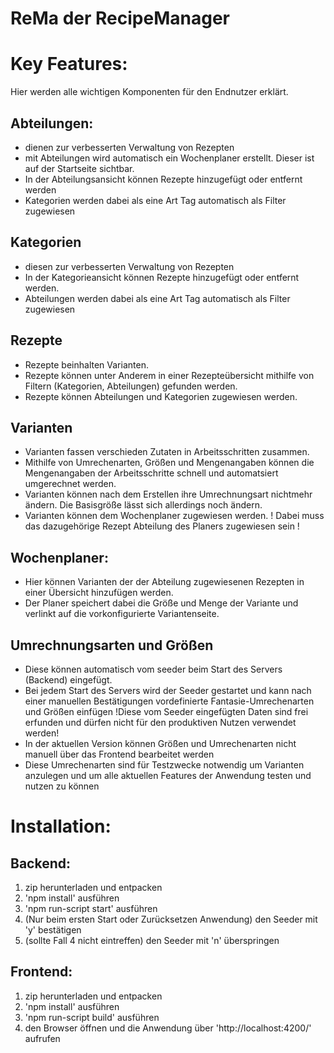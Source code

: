 # ReMa der RecipeManager

# Key Features:
Hier werden alle wichtigen Komponenten für den Endnutzer erklärt.

## Abteilungen:
- dienen zur verbesserten Verwaltung von Rezepten
- mit Abteilungen wird automatisch ein Wochenplaner erstellt. Dieser ist auf der Startseite sichtbar.
- In der Abteilungsansicht können Rezepte hinzugefügt oder entfernt werden
- Kategorien werden dabei als eine Art Tag automatisch als Filter zugewiesen

## Kategorien
- diesen zur verbesserten Verwaltung von Rezepten
- In der Kategorieansicht können Rezepte hinzugefügt oder entfernt werden.
- Abteilungen werden dabei als eine Art Tag automatisch als Filter zugewiesen

## Rezepte
- Rezepte beinhalten Varianten.
- Rezepte können unter Anderem in einer Rezepteübersicht mithilfe von Filtern (Kategorien, Abteilungen) gefunden werden.
- Rezepte können Abteilungen und Kategorien zugewiesen werden.

## Varianten
- Varianten fassen verschieden Zutaten in Arbeitsschritten zusammen.
- Mithilfe von Umrechenarten, Größen und Mengenangaben können die Mengenangaben der Arbeitsschritte schnell und automatsiert umgerechnet werden.
- Varianten können nach dem Erstellen ihre Umrechnungsart nichtmehr ändern. Die Basisgröße lässt sich allerdings noch ändern.
- Varianten können dem Wochenplaner zugewiesen werden.
! Dabei muss das dazugehörige Rezept Abteilung des Planers zugewiesen sein ! 

## Wochenplaner:
- Hier können Varianten der der Abteilung zugewiesenen Rezepten in einer Übersicht hinzufügen werden.
- Der Planer speichert dabei die Größe und Menge der Variante und verlinkt auf die vorkonfigurierte Variantenseite.

## Umrechnungsarten und Größen
- Diese können automatisch vom seeder beim Start des Servers (Backend) eingefügt.
- Bei jedem Start des Servers wird der Seeder gestartet und kann nach einer manuellen Bestätigungen vordefinierte Fantasie-Umrechenarten und Größen einfügen
!Diese vom Seeder eingefügten Daten sind frei erfunden und dürfen nicht für den produktiven Nutzen verwendet werden!
- In der aktuellen Version können Größen und Umrechenarten nicht manuell über das Frontend bearbeitet werden
- Diese Umrechenarten sind für Testzwecke notwendig um Varianten anzulegen und um alle aktuellen Features der Anwendung testen und nutzen zu können


# Installation:
## Backend:
1. zip herunterladen und entpacken
2. 'npm install' ausführen
3. 'npm run-script start' ausführen
4. (Nur beim ersten Start oder Zurücksetzen Anwendung) den Seeder mit 'y' bestätigen
5. (sollte Fall 4 nicht eintreffen) den Seeder mit 'n' überspringen

## Frontend:
1. zip herunterladen und entpacken
2. 'npm install' ausführen
3. 'npm run-script build' ausführen
4. den Browser öffnen und die Anwendung über 'http://localhost:4200/' aufrufen
